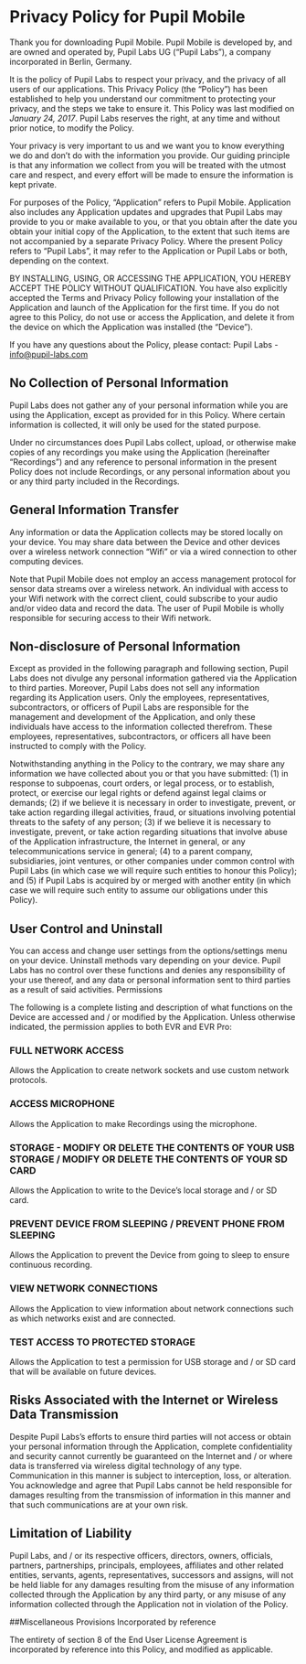 # Privacy Policy for Pupil Mobile

Thank you for downloading Pupil Mobile. Pupil Mobile is developed by, and are owned and operated by, Pupil Labs UG (“Pupil Labs”), a company incorporated in Berlin, Germany.

It is the policy of Pupil Labs to respect your privacy, and the privacy of all users of our applications. This Privacy Policy (the “Policy”) has been established to help you understand our commitment to protecting your privacy, and the steps we take to ensure it. This Policy was last modified on _January 24, 2017_. Pupil Labs reserves the right, at any time and without prior notice, to modify the Policy.

Your privacy is very important to us and we want you to know everything we do and don’t do with the information you provide. Our guiding principle is that any information we collect from you will be treated with the utmost care and respect, and every effort will be made to ensure the information is kept private.

For purposes of the Policy, “Application” refers to Pupil Mobile. Application also includes any Application updates and upgrades that Pupil Labs may provide to you or make available to you, or that you obtain after the date you obtain your initial copy of the Application, to the extent that such items are not accompanied by a separate Privacy Policy.
Where the present Policy refers to “Pupil Labs”, it may refer to the Application or Pupil Labs or both, depending on the context.

BY INSTALLING, USING, OR ACCESSING THE APPLICATION, YOU HEREBY ACCEPT THE POLICY WITHOUT QUALIFICATION. You have also explicitly accepted the Terms and Privacy Policy following your installation of the Application and launch of the Application for the first time. If you do not agree to this Policy, do not use or access the Application, and delete it from the device on which the Application was installed (the “Device”).

If you have any questions about the Policy, please contact: Pupil Labs - info@pupil-labs.com

## No Collection of Personal Information

Pupil Labs does not gather any of your personal information while you are using the Application, except as provided for in this Policy. Where certain information is collected, it will only be used for the stated purpose.

Under no circumstances does Pupil Labs collect, upload, or otherwise make copies of any recordings you make using the Application (hereinafter “Recordings”) and any reference to personal information in the present Policy does not include Recordings, or any personal information about you or any third party included in the Recordings.

## General Information Transfer

Any information or data the Application collects may be stored locally on your device. You may share data between the Device and other devices over a wireless network connection “Wifi” or via a wired connection to other computing devices.

Note that Pupil Mobile does not employ an access management protocol for sensor data streams over a wireless network. An individual with access to your Wifi network with the correct client, could subscribe to your audio and/or video data and record the data. The user of Pupil Mobile is wholly responsible for securing access to their Wifi network.  

## Non-disclosure of Personal Information

Except as provided in the following paragraph and following section, Pupil Labs does not divulge any personal information gathered via the Application to third parties. Moreover, Pupil Labs does not sell any information regarding its Application users. Only the employees, representatives, subcontractors, or officers of Pupil Labs are responsible for the management and development of the Application, and only these individuals have access to the information collected therefrom. These employees, representatives, subcontractors, or officers all have been instructed to comply with the Policy.

Notwithstanding anything in the Policy to the contrary, we may share any information we have collected about you or that you have submitted: (1) in response to subpoenas, court orders, or legal process, or to establish, protect, or exercise our legal rights or defend against legal claims or demands; (2) if we believe it is necessary in order to investigate, prevent, or take action regarding illegal activities, fraud, or situations involving potential threats to the safety of any person; (3) if we believe it is necessary to investigate, prevent, or take action regarding situations that involve abuse of the Application infrastructure, the Internet in general, or any telecommunications service in general; (4) to a parent company, subsidiaries, joint ventures, or other companies under common control with Pupil Labs (in which case we will require such entities to honour this Policy); and (5) if Pupil Labs is acquired by or merged with another entity (in which case we will require such entity to assume our obligations under this Policy).

## User Control and Uninstall

You can access and change user settings from the options/settings menu on your device. Uninstall methods vary depending on your device. Pupil Labs has no control over these functions and denies any responsibility of your use thereof, and any data or personal information sent to third parties as a result of said activities.
Permissions

The following is a complete listing and description of what functions on the Device are accessed and / or modified by the Application. Unless otherwise indicated, the permission applies to both EVR and EVR Pro:

### FULL NETWORK ACCESS

Allows the Application to create network sockets and use custom network protocols.

### ACCESS MICROPHONE

Allows the Application to make Recordings using the microphone.

### STORAGE - MODIFY OR DELETE THE CONTENTS OF YOUR USB STORAGE / MODIFY OR DELETE THE CONTENTS OF YOUR SD CARD

Allows the Application to write to the Device’s local storage and / or SD card.

### PREVENT DEVICE FROM SLEEPING / PREVENT PHONE FROM SLEEPING

Allows the Application to prevent the Device from going to sleep to ensure continuous recording.

### VIEW NETWORK CONNECTIONS

Allows the Application to view information about network connections such as which networks exist and are connected.

### TEST ACCESS TO PROTECTED STORAGE

Allows the Application to test a permission for USB storage and / or SD card that will be available on future devices.

## Risks Associated with the Internet or Wireless Data Transmission

Despite Pupil Labs’s efforts to ensure third parties will not access or obtain your personal information through the Application, complete confidentiality and security cannot currently be guaranteed on the Internet and / or where data is transferred via wireless digital technology of any type. Communication in this manner is subject to interception, loss, or alteration. You acknowledge and agree that Pupil Labs cannot be held responsible for damages resulting from the transmission of information in this manner and that such communications are at your own risk.

## Limitation of Liability

Pupil Labs, and / or its respective officers, directors, owners, officials, partners, partnerships, principals, employees, affiliates and other related entities, servants, agents, representatives, successors and assigns, will not be held liable for any damages resulting from the misuse of any information collected through the Application by any third party, or any misuse of any information collected through the Application not in violation of the Policy.

##Miscellaneous Provisions Incorporated by reference

The entirety of section 8 of the End User License Agreement is incorporated by reference into this Policy, and modified as applicable.

